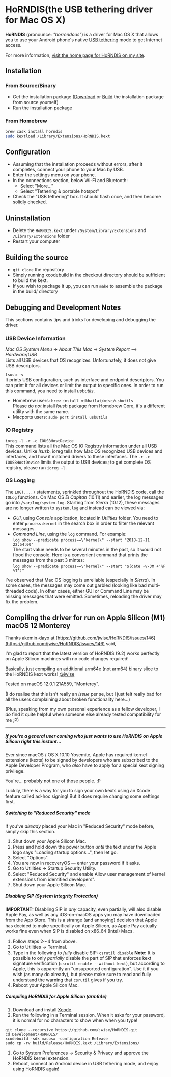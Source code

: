 # HoRNDIS(the USB tethering driver for Mac OS X)

**HoRNDIS** (pronounce: *"horrendous"*) is a driver for Mac OS X that allows you to use your Android phone's native [USB tethering](http://en.wikipedia.org/wiki/Tethering) mode to get Internet access.

For more information, [visit the home page for HoRNDIS on my site](http://www.joshuawise.com/horndis).

## Installation

### From Source/Binary

* Get the installation package ([Download](http://www.joshuawise.com/horndis) or [Build](#building-the-source) the installation package from source yourself)
* Run the installation package

### From Homebrew

```sh
brew cask install horndis
sudo kextload /Library/Extensions/HoRNDIS.kext
```

## Configuration

* Assuming that the installation proceeds without errors, after it completes, connect your phone to your Mac by USB.
* Enter the settings menu on your phone.
* In the connections section, below Wi-Fi and Bluetooth:
  * Select "More..."
  * Select "Tethering & portable hotspot"
* Check the "USB tethering" box. It should flash once, and then become solidly checked.

## Uninstallation

* Delete the `HoRNDIS.kext` under `/System/Library/Extensions` and `/Library/Extensions` folder
* Restart your computer

## Building the source

* `git clone` the repository
* Simply running xcodebuild in the checkout directory should be sufficient to build the kext.
* If you wish to package it up, you can run `make` to assemble the package in the build/ directory

## Debugging and Development Notes

This sections contains tips and tricks for developing and debugging the driver.

### USB Device Information

*Mac OS System Menu* -> *About This Mac* -> *System Report* --> *Hardware*/*USB* <br>
Lists all USB devices that OS recognizes. Unfortunately, it does not give USB descriptors.

`lsusb -v`<br>
It prints USB configuration, such as interface and endpoint descriptors. You can print it for all devices or limit the output to specific ones. In order to run this command, you need to install *usbutils*.
* Homebrew users: `brew install mikhailai/misc/usbutils`<br>
  Please *do not* install *lsusb* package from Homebrew Core, it's a different utility with the same name.
* Macports users: `sudo port install usbutils`

### IO Registry

`ioreg -l -r -c IOUSBHostDevice`<br>
This command lists all the Mac OS IO Registry information under all USB devices. Unlike *lsusb*, ioreg tells how Mac OS recognized USB devices and interfaces, and how it matched drivers to these interfaces. The `-r -c IOUSBHostDevice` limits the output to USB devices; to get complete OS registry, please run `ioreg -l`.

### OS Logging

The `LOG(....)` statements, sprinkled throughout the HoRNDIS code, call the `IOLog` functions. On Mac OS *El Capitan* (10.11) and earlier, the log messages go into `/var/log/system.log`. Starting from *Sierra* (10.12), these messages are no longer written to `system.log` and instead can be viewed via:
* *GUI*, using *Console* application, located in *Utilities* folder. You need to enter `process:kernel` in the search box in order to filter the relevant messages.
* *Command Line*, using the `log` command. For example:<br>
  `log show --predicate process==\"kernel\" --start "2018-12-11 22:54:00"`<br>
  The start value needs to be several minutes in the past, so it would not flood the console. Here is a convenient command that prints the messages from the past 3 mintes:<br>
  `log show --predicate process==\"kernel\" --start "$(date -v-3M +'%F %T')"`

I've observed that Mac OS logging is unreliable (especially in *Sierra*). In some cases, the messages may come out garbled (looking like bad multi-threaded code). In other cases, either GUI or Command Line may be missing messages that were emitted. Sometimes, reloading the driver may fix the problem.





## Compiling the driver for run on Apple Silicon (M1) macOS 12 Monterey

Thanks [akemin-dayo](https://github.com/akemin-dayo) at  [https://github.com/jwise/HoRNDIS/issues/146](https://github.com/jwise/HoRNDIS/issues/146) said,

I'm glad to report that the latest version of HoRNDIS (9.2) works perfectly on Apple Silicon machines with no code changes required!

Basically, just compiling an additional arm64e (not arm64) binary slice to the HoRNDIS kext works! [@jwise](https://github.com/jwise)

Tested on macOS 12.0.1 21A559, "Monterey".

(I do realise that this isn't really an *issue* per se, but I just felt really bad for all the users complaining about broken functionality here…)

(Plus, speaking from my own personal experience as a fellow developer, I *do* find it quite helpful when someone else already tested compatibility for me ;P)

------

##### If you're a general user coming who just wants to use HoRNDIS on Apple Silicon right this instant…

Ever since macOS / OS X 10.10 Yosemite, Apple has required kernel extensions (kexts) to be signed by developers who are subscribed to the Apple Developer Program, who *also* have to apply for a special kext signing privilege.

You're… probably not one of those people. ;P

Luckily, there *is* a way for you to sign your own kexts using an Xcode feature called ad-hoc signing! But it does require changing some settings first.

##### Switching to "Reduced Security" mode

If you've *already* placed your Mac in "Reduced Security" mode before, simply skip this section.

1. Shut down your Apple Silicon Mac.
2. Press and hold down the power button *until* the text under the Apple logo says "Loading startup options…", then let go.
3. Select "Options".
4. You are now in recoveryOS — enter your password if it asks.
5. Go to Utilities → Startup Security Utility.
6. Select "Reduced Security" and enable Allow user management of kernel extensions from identified developers".
7. Shut down your Apple Silicon Mac.

##### Disabling SIP (System Integrity Protection)

**IMPORTANT:** Disabling SIP in *any* capacity, even partially, will also disable Apple Pay, as well as any iOS-on-macOS apps you may have downloaded from the App Store. This is a strange (and annoying) decision that Apple has decided to make specifically on Apple Silicon, as Apple Pay actually works fine even when SIP is disabled on x86_64 (Intel) Macs.

1. Follow steps 2〜4 from above.
2. Go to Utilities → Terminal.
3. Type in the following to *fully* disable SIP: `csrutil disable`
   **Note:** It is possible to only *partially* disable the part of SIP that enforces kext signature verification (`csrutil enable --without kext`), but according to Apple, this is apparently an "unsupported configuration". Use it if you wish (as many do already), but please make sure to read and fully understand the warning that `csrutil` gives if you try.
4. Reboot your Apple Silicon Mac.

##### Compiling HoRNDIS for Apple Silicon (arm64e)

1. Download and install [Xcode](https://apps.apple.com/app/xcode/id497799835).
2. Run the following in a Terminal session. When it asks for your password, it is normal for no characters to show when when you type!

```
git clone --recursive https://github.com/jwise/HoRNDIS.git
cd Development/HoRNDIS/
xcodebuild -sdk macosx -configuration Release
sudo cp -rv build/Release/HoRNDIS.kext /Library/Extensions/
```

1. Go to System Preferences → Security & Privacy and approve the HoRNDIS kernel extension.
2. Reboot, connect an Android device in USB tethering mode, and enjoy using HoRNDIS again!

